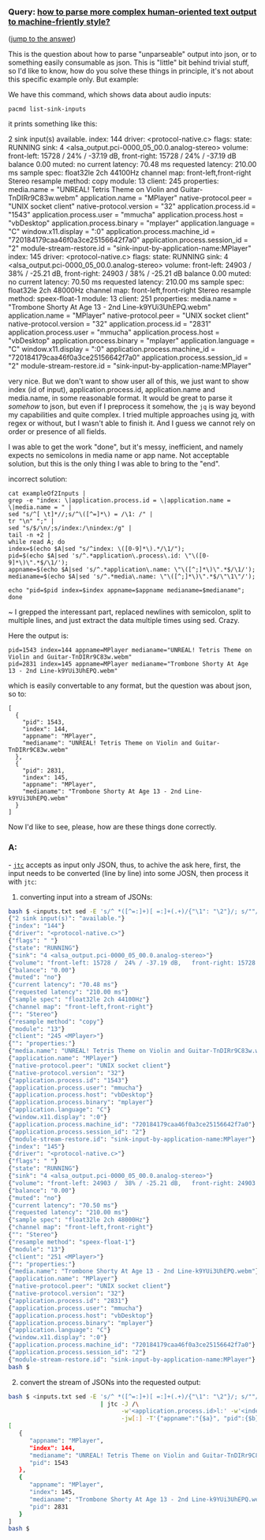 ### Query: [how to parse more complex human-oriented text output to machine-friently style?](https://stackoverflow.com/questions/59913240/how-to-parse-more-complex-human-oriented-text-output-to-machine-friently-style)
([jump to the answer](https://github.com/ldn-softdev/stackoverflow-json/blob/master/lib/how%20to%20parse%20more%20complex%20human-oriented%20text%20output%20to%20machine-friently%20style.md#a))

This is the question about how to parse "unparseable" output into json, or to something easily consumable as json. This is "little" bit behind trivial stuff, so I'd like to know, how do you solve these things in principle, it's not about this specific example only. But example:

We have this command, which shows data about audio inputs: 

    pacmd list-sink-inputs

it prints something like this:

2 sink input(s) available.
    index: 144
    driver: <protocol-native.c>
    flags: 
    state: RUNNING
    sink: 4 <alsa_output.pci-0000_05_00.0.analog-stereo>
    volume: front-left: 15728 /  24% / -37.19 dB,   front-right: 15728 /  24% / -37.19 dB
            balance 0.00
    muted: no
    current latency: 70.48 ms
    requested latency: 210.00 ms
    sample spec: float32le 2ch 44100Hz
    channel map: front-left,front-right
                 Stereo
    resample method: copy
    module: 13
    client: 245 <MPlayer>
    properties:
        media.name = "UNREAL! Tetris Theme on Violin and Guitar-TnDIRr9C83w.webm"
        application.name = "MPlayer"
        native-protocol.peer = "UNIX socket client"
        native-protocol.version = "32"
        application.process.id = "1543"
        application.process.user = "mmucha"
        application.process.host = "vbDesktop"
        application.process.binary = "mplayer"
        application.language = "C"
        window.x11.display = ":0"
        application.process.machine_id = "720184179caa46f0a3ce25156642f7a0"
        application.process.session_id = "2"
        module-stream-restore.id = "sink-input-by-application-name:MPlayer"
    index: 145
    driver: <protocol-native.c>
    flags: 
    state: RUNNING
    sink: 4 <alsa_output.pci-0000_05_00.0.analog-stereo>
    volume: front-left: 24903 /  38% / -25.21 dB,   front-right: 24903 /  38% / -25.21 dB
            balance 0.00
    muted: no
    current latency: 70.50 ms
    requested latency: 210.00 ms
    sample spec: float32le 2ch 48000Hz
    channel map: front-left,front-right
                 Stereo
    resample method: speex-float-1
    module: 13
    client: 251 <MPlayer>
    properties:
        media.name = "Trombone Shorty At Age 13 - 2nd Line-k9YUi3UhEPQ.webm"
        application.name = "MPlayer"
        native-protocol.peer = "UNIX socket client"
        native-protocol.version = "32"
        application.process.id = "2831"
        application.process.user = "mmucha"
        application.process.host = "vbDesktop"
        application.process.binary = "mplayer"
        application.language = "C"
        window.x11.display = ":0"
        application.process.machine_id = "720184179caa46f0a3ce25156642f7a0"
        application.process.session_id = "2"
        module-stream-restore.id = "sink-input-by-application-name:MPlayer"

very nice. But we don't want to show user all of this, we just want to show index (id of input), application.process.id, application.name and media.name, in some reasonable format. It would be great to parse it _somehow_ to json, but even if I preprocess it somehow, the `jq` is way beyond my capabilities and quite complex. I tried multiple approaches using jq, with regex or without, but I wasn't able to finish it. And I guess we cannot rely on order or presence of all fields.

I was able to get the work "done", but it's messy, inefficient, and namely expects no semicolons in media name or app name. Not acceptable solution, but this is the only thing I was able to bring to the "end".

incorrect solution:

    cat exampleOf2Inputs | 
    grep -e "index: \|application.process.id = \|application.name = \|media.name = " | 
    sed "s/^[ \t]*//;s/^\([^=]*\) = /\1: /" | 
    tr "\n" ";" | 
    sed "s/$/\n/;s/index:/\nindex:/g" | 
    tail -n +2 | 
    while read A; do 
    index=$(echo $A|sed "s/^index: \([0-9]*\).*/\1/");
    pid=$(echo $A|sed 's/^.*application\.process\.id: \"\([0-9]*\)\".*$/\1/'); 
    appname=$(echo $A|sed 's/^.*application\.name: \"\([^;]*\)\".*$/\1/'); 
    medianame=$(echo $A|sed 's/^.*media\.name: \"\([^;]*\)\".*$/\"\1\"/'); 
    
    echo "pid=$pid index=$index appname=$appname medianame=$medianame"; 
    done

~ I grepped the interessant part, replaced newlines with semicolon, split to multiple lines, and just extract the data multiple times using sed. Crazy.

Here the output is:

    pid=1543 index=144 appname=MPlayer medianame="UNREAL! Tetris Theme on Violin and Guitar-TnDIRr9C83w.webm"
    pid=2831 index=145 appname=MPlayer medianame="Trombone Shorty At Age 13 - 2nd Line-k9YUi3UhEPQ.webm"

which is easily convertable to any format, but the question was about json, so to:

    [
      {
        "pid": 1543,
        "index": 144,
        "appname": "MPlayer",
        "medianame": "UNREAL! Tetris Theme on Violin and Guitar-TnDIRr9C83w.webm"
      },
      {
        "pid": 2831,
        "index": 145,
        "appname": "MPlayer",
        "medianame": "Trombone Shorty At Age 13 - 2nd Line-k9YUi3UhEPQ.webm"
      }
    ]

Now I'd like to see, please, how are these things done correctly.

### A:
\- [`jtc`](https://github.com/ldn-softdev/jtc) accepts as input only JSON, thus, to achive the ask here, first, the input needs to be
converted (line by line) into some JOSN, then process it with `jtc`:

1. converting input into a stream of JSONs:
```bash
bash $ <inputs.txt sed -E 's/^ *([^=:]+)[ =:]+(.+)/{"\1": "\2"}/; s/""/"/g; s/ +":/":/'
{"2 sink input(s)": "available."}
{"index": "144"}
{"driver": "<protocol-native.c>"}
{"flags": " "}
{"state": "RUNNING"}
{"sink": "4 <alsa_output.pci-0000_05_00.0.analog-stereo>"}
{"volume": "front-left: 15728 /  24% / -37.19 dB,   front-right: 15728 /  24% / -37.19 dB"}
{"balance": "0.00"}
{"muted": "no"}
{"current latency": "70.48 ms"}
{"requested latency": "210.00 ms"}
{"sample spec": "float32le 2ch 44100Hz"}
{"channel map": "front-left,front-right"}
{"": "Stereo"}
{"resample method": "copy"}
{"module": "13"}
{"client": "245 <MPlayer>"}
{"": "properties:"}
{"media.name": "UNREAL! Tetris Theme on Violin and Guitar-TnDIRr9C83w.webm"}
{"application.name": "MPlayer"}
{"native-protocol.peer": "UNIX socket client"}
{"native-protocol.version": "32"}
{"application.process.id": "1543"}
{"application.process.user": "mmucha"}
{"application.process.host": "vbDesktop"}
{"application.process.binary": "mplayer"}
{"application.language": "C"}
{"window.x11.display": ":0"}
{"application.process.machine_id": "720184179caa46f0a3ce25156642f7a0"}
{"application.process.session_id": "2"}
{"module-stream-restore.id": "sink-input-by-application-name:MPlayer"}
{"index": "145"}
{"driver": "<protocol-native.c>"}
{"flags": " "}
{"state": "RUNNING"}
{"sink": "4 <alsa_output.pci-0000_05_00.0.analog-stereo>"}
{"volume": "front-left: 24903 /  38% / -25.21 dB,   front-right: 24903 /  38% / -25.21 dB"}
{"balance": "0.00"}
{"muted": "no"}
{"current latency": "70.50 ms"}
{"requested latency": "210.00 ms"}
{"sample spec": "float32le 2ch 48000Hz"}
{"channel map": "front-left,front-right"}
{"": "Stereo"}
{"resample method": "speex-float-1"}
{"module": "13"}
{"client": "251 <MPlayer>"}
{"": "properties:"}
{"media.name": "Trombone Shorty At Age 13 - 2nd Line-k9YUi3UhEPQ.webm"}
{"application.name": "MPlayer"}
{"native-protocol.peer": "UNIX socket client"}
{"native-protocol.version": "32"}
{"application.process.id": "2831"}
{"application.process.user": "mmucha"}
{"application.process.host": "vbDesktop"}
{"application.process.binary": "mplayer"}
{"application.language": "C"}
{"window.x11.display": ":0"}
{"application.process.machine_id": "720184179caa46f0a3ce25156642f7a0"}
{"application.process.session_id": "2"}
{"module-stream-restore.id": "sink-input-by-application-name:MPlayer"}
bash $ 

```
2. convert the stream of JSONs into the requested output:
```bash
bash $ <inputs.txt sed -E 's/^ *([^=:]+)[ =:]+(.+)/{"\1": "\2"}/; s/""/"/g; s/ +":/":/' \
                          | jtc -J /\
                                -w'<application.process.id>l:' -w'<index>l:' -w'<application.name>l:' -w'<media.name>l:' -jl /\
                                -jw[:] -T'{"appname":"{$a}", "pid":{$b}, "{$C}":{$c}, "medianame":"{$d}"}'
[
   {
      "appname": "MPlayer",
      "index": 144,
      "medianame": "UNREAL! Tetris Theme on Violin and Guitar-TnDIRr9C83w.webm",
      "pid": 1543
   },
   {
      "appname": "MPlayer",
      "index": 145,
      "medianame": "Trombone Shorty At Age 13 - 2nd Line-k9YUi3UhEPQ.webm",
      "pid": 2831
   }
]
bash $ 
```


